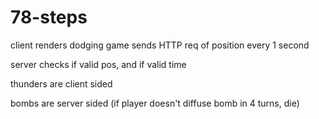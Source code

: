 # 78-steps

client renders dodging game sends HTTP req of position every 1 second

server checks if valid pos, and if valid time

thunders are client sided

bombs are server sided (if player doesn't diffuse bomb in 4 turns, die)

